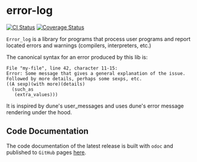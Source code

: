 # error-log

[![CI Status](https://github.com/mbarbin/error-log/workflows/ci/badge.svg)](https://github.com/mbarbin/error-log/actions/workflows/ci.yml)
[![Coverage Status](https://coveralls.io/repos/github/mbarbin/error-log/badge.svg?branch=main)](https://coveralls.io/github/mbarbin/error-log?branch=main)

`Error_log` is a library for programs that process user programs and report
located errors and warnings (compilers, interpreters, etc.)

The canonical syntax for an error produced by this lib is:

```text
File "my-file", line 42, character 11-15:
Error: Some message that gives a general explanation of the issue.
Followed by more details, perhaps some sexps, etc.
((A sexp)(with more)(details)
  (such_as
   (extra_values)))
```

It is inspired by dune's user_messages and uses dune's error message rendering
under the hood.

## Code Documentation

The code documentation of the latest release is built with `odoc` and published
to `GitHub` pages [here](https://mbarbin.github.io/error-log).
